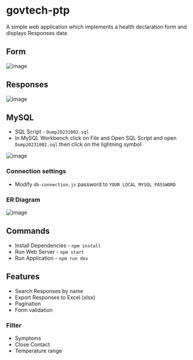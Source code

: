 # govtech-ptp
A simple web application which implements a health declaration form and displays Responses data
## Form
![image](https://github.com/0nyxxxx/govtech-ptp/assets/146475981/b039b07a-82af-4f38-b2ac-8b2c6c224cf2)
## Responses
![image](https://github.com/0nyxxxx/govtech-ptp/assets/146475981/fc736f30-8e83-407a-bd1e-5c01be20ed20)


## MySQL
- SQL Script - `Dump20231002.sql`
- In MySQL Workbench click on File and Open SQL Script and open `Dump20231002.sql` then click on the lightning symbol

![image](https://github.com/0nyxxxx/govtech-ptp/assets/146475981/87d8a78b-a437-4ecc-872b-dd4934f9637e)

### Connection settings

- Modify `db-connection.js` password to `YOUR LOCAL MYSQL PASSWORD`

  
### ER Diagram

![image](https://github.com/0nyxxxx/govtech-ptp/assets/146475981/a40909be-3962-48bb-9bc1-03d884d55dfd)

## Commands
- Install Dependencies - `npm install`
- Run Web Server -  `npm start`
- Run Application - `npm run dev`

## Features
- Search Responses by name
- Export Responses to Excel (xlsx)
- Pagination
- Form validation
### Filter
- Symptoms
- Close Contact
- Temperature range







